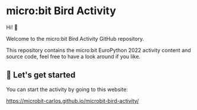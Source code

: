 # micro:bit Bird Activity

Hi! 👋

Welcome to the micro:bit Bird Activity GitHub repository.

This repository contains the micro:bit EuroPython 2022 activity content and
source code, feel free to have a look around if you like.

## 🚀 Let's get started

You can start the activity by going to this website:

https://microbit-carlos.github.io/microbit-bird-activity/
